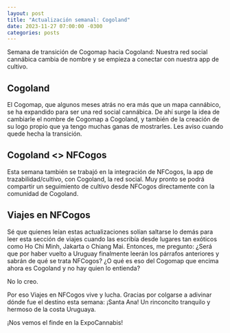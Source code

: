 ```yaml
---
layout: post
title: "Actualización semanal: Cogoland"
date: 2023-11-27 07:00:00 -0300
categories: posts
---
```


Semana de transición de Cogomap hacia Cogoland: Nuestra red social cannábica cambia de nombre y se empieza a conectar con nuestra app de cultivo.

## Cogoland

El Cogomap, que algunos meses atrás no era más que un mapa cannábico, se ha expandido para ser una red social cannábica. De ahí surge la idea de cambiarle el nombre de Cogomap a Cogoland, y también de la creación de su logo propio que ya tengo muchas ganas de mostrarles. Les aviso cuando quede hecha la transición.

## Cogoland <> NFCogos

Esta semana también se trabajó en la integración de NFCogos, la app de trazabilidad/cultivo, con Cogoland, la red social. Muy pronto se podrá compartir un seguimiento de cultivo desde NFCogos directamente con la comunidad de Cogoland.

## Viajes en NFCogos

Sé que quienes leían estas actualizaciones solían saltarse lo demás para leer esta sección de viajes cuando las escribía desde lugares tan exóticos como Ho Chi Minh, Jakarta o Chiang Mai. Entonces, me pregunto: ¿Será que por haber vuelto a Uruguay finalmente leerán los párrafos anteriores y sabrán de qué se trata NFCogos? ¿O qué es eso del Cogomap que encima ahora es Cogoland y no hay quien lo entienda?

No lo creo.

Por eso Viajes en NFCogos vive y lucha. Gracias por colgarse a adivinar dónde fue el destino esta semana: ¡Santa Ana! Un rinconcito tranquilo y hermoso de la costa Uruguaya.

¡Nos vemos el finde en la ExpoCannabis!
